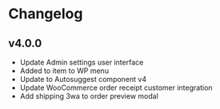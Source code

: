 # Changelog

## v4.0.0
* Update Admin settings user interface
* Added to item to WP menu
* Update to Autosuggest component v4
* Update WooCommerce order receipt customer integration
* Add shipping 3wa to order preview modal
